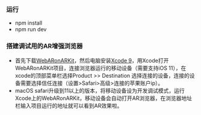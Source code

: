 ### 运行
*   npm install
*   npm run dev

### 搭建调试用的AR增强浏览器
*   首先下载[WebARonARKit](https://github.com/google-ar/WebARonARKit)，然后电脑安装[Xcode 9](https://developer.apple.com/xcode/)，用Xcode打开WebARonARKit项目，连接浏览器运行的移动设备（需要支持iOS 11），在xcode的顶部菜单栏选择Product >> Destination 选择连接的设备，连接的设备需要选择信任连接（设置>Safari>高级>连接的苹果账户ip）。
*   macOS safari升级到11以上的版本，将移动设备设为开发调试模式，运行Xcode上的WebARonARKit，移动设备会自动打开AR浏览器，在浏览器地址栏输入项目运行的地址就可以看到AR效果啦。